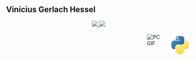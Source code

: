 ## Vinicius Gerlach Hessel
<div align="center">
  <a href="https://github.com/vghessel">
  <img height="180em" src="https://github-readme-stats.vercel.app/api?username=vghessel&show_icons=true&theme=dark&include_all_commits=true&count_private=true"/>
  <img height="180em" src="https://github-readme-stats.vercel.app/api/top-langs/?username=vghessel&layout=compact&langs_count=7&theme=dark"/>
</div>

<div style="display: inline_block"><br>
  <img align="right" alt="Vini-Python" height="60" width="60" src="https://raw.githubusercontent.com/devicons/devicon/master/icons/python/python-original.svg">
  <img align="right" alt="PC GIF" height="60" width="60" src="https://media.giphy.com/media/WPtWaxuzyf5awJYb3m/giphy.gif"/>
</div>
